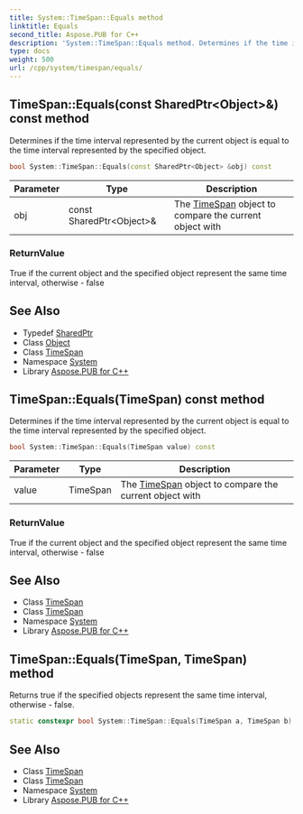 ```yaml
---
title: System::TimeSpan::Equals method
linktitle: Equals
second_title: Aspose.PUB for C++
description: 'System::TimeSpan::Equals method. Determines if the time interval represented by the current object is equal to the time interval represented by the specified object in C++.'
type: docs
weight: 500
url: /cpp/system/timespan/equals/
---
```

## TimeSpan::Equals(const SharedPtr\<Object\>\&) const method


Determines if the time interval represented by the current object is equal to the time interval represented by the specified object.

```cpp
bool System::TimeSpan::Equals(const SharedPtr<Object> &obj) const
```


| Parameter | Type | Description |
| --- | --- | --- |
| obj | const SharedPtr\<Object\>\& | The [TimeSpan](../) object to compare the current object with |

### ReturnValue

True if the current object and the specified object represent the same time interval, otherwise - false

## See Also

* Typedef [SharedPtr](../../sharedptr/)
* Class [Object](../../object/)
* Class [TimeSpan](../)
* Namespace [System](../../)
* Library [Aspose.PUB for C++](../../../)
## TimeSpan::Equals(TimeSpan) const method


Determines if the time interval represented by the current object is equal to the time interval represented by the specified object.

```cpp
bool System::TimeSpan::Equals(TimeSpan value) const
```


| Parameter | Type | Description |
| --- | --- | --- |
| value | TimeSpan | The [TimeSpan](../) object to compare the current object with |

### ReturnValue

True if the current object and the specified object represent the same time interval, otherwise - false

## See Also

* Class [TimeSpan](../)
* Class [TimeSpan](../)
* Namespace [System](../../)
* Library [Aspose.PUB for C++](../../../)
## TimeSpan::Equals(TimeSpan, TimeSpan) method


Returns true if the specified objects represent the same time interval, otherwise - false.

```cpp
static constexpr bool System::TimeSpan::Equals(TimeSpan a, TimeSpan b)
```

## See Also

* Class [TimeSpan](../)
* Class [TimeSpan](../)
* Namespace [System](../../)
* Library [Aspose.PUB for C++](../../../)
